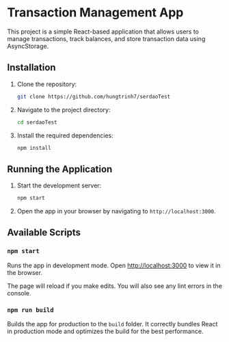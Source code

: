 # Transaction Management App

This project is a simple React-based application that allows users to manage transactions, track balances, and store transaction data using AsyncStorage.

## Installation

1. Clone the repository:

   ```bash
   git clone https://github.com/hungtrinh7/serdaoTest
   ```

2. Navigate to the project directory:

   ```bash
   cd serdaoTest
   ```

3. Install the required dependencies:
   ```bash
   npm install
   ```

## Running the Application

1. Start the development server:

   ```bash
   npm start
   ```

2. Open the app in your browser by navigating to `http://localhost:3000`.

## Available Scripts

### `npm start`

Runs the app in development mode. Open [http://localhost:3000](http://localhost:3000) to view it in the browser.

The page will reload if you make edits. You will also see any lint errors in the console.

### `npm run build`

Builds the app for production to the `build` folder. It correctly bundles React in production mode and optimizes the build for the best performance.
